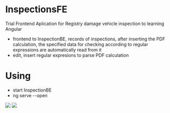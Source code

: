 # InspectionsFE
Trial Frontend Aplication for Registry damage vehicle inspection to learning Angular
 - frontend to InspectionBE, records of inspections, after inserting the PDF calculation, the specified data for checking according to regular expressions are automatically read from it
 - edit, insert regular expresions to parse PDF calculation

# Using
- start InspectionBE
- ng serve --open

![](https://github.com/stibla/InspectionFE/blob/master/Screenshot.png)
![](https://github.com/stibla/InspectionFE/blob/master/Screenshot2.png)